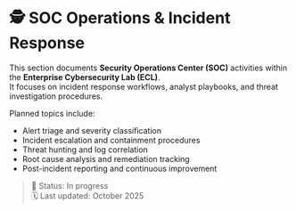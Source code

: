 # 🕵️ SOC Operations & Incident Response

This section documents **Security Operations Center (SOC)** activities within the **Enterprise Cybersecurity Lab (ECL)**.  
It focuses on incident response workflows, analyst playbooks, and threat investigation procedures.

Planned topics include:
- Alert triage and severity classification  
- Incident escalation and containment procedures  
- Threat hunting and log correlation  
- Root cause analysis and remediation tracking  
- Post-incident reporting and continuous improvement  

> 🔧 Status: In progress  
> 🗓️ Last updated: October 2025

